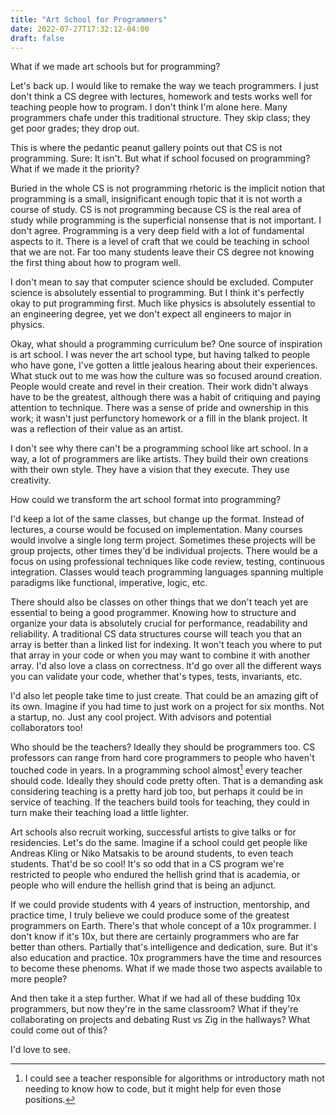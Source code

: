 ```yaml
---
title: "Art School for Programmers"
date: 2022-07-27T17:32:12-04:00
draft: false
---
```


What if we made art schools but for programming?

Let's back up. I would like to remake the way we teach programmers. I
just don't think a CS degree with lectures, homework and tests works
well for teaching people how to program. I don't think I'm alone
here. Many programmers chafe under this traditional structure. They
skip class; they get poor grades; they drop out.

This is where the pedantic peanut gallery points out that CS is not
programming. Sure: It isn't. But what if school focused on
programming? What if we made it the priority?

Buried in the whole CS is not programming rhetoric is the implicit
notion that programming is a small, insignificant enough topic that it
is not worth a course of study. CS is not programming because CS is
the real area of study while programming is the superficial nonsense
that is not important. I don't agree. Programming is a very deep field
with a lot of fundamental aspects to it. There is a level of craft
that we could be teaching in school that we are not. Far too many
students leave their CS degree not knowing the first thing about how
to program well.

I don't mean to say that computer science should be excluded. Computer
science is absolutely essential to programming. But I think it's
perfectly okay to put programming first. Much like physics is
absolutely essential to an engineering degree, yet we don't expect all
engineers to major in physics.

Okay, what should a programming curriculum be? One source of
inspiration is art school. I was never the art school type, but having
talked to people who have gone, I've gotten a little jealous hearing
about their experiences. What stuck out to me was how the culture was
so focused around creation. People would create and revel in their
creation. Their work didn't always have to be the greatest, although
there was a habit of critiquing and paying attention to
technique. There was a sense of pride and ownership in this work; it
wasn't just perfunctory homework or a fill in the blank project. It
was a reflection of their value as an artist.

I don't see why there can't be a programming school like art
school. In a way, a lot of programmers are like artists. They build
their own creations with their own style. They have a vision that they
execute. They use creativity.

How could we transform the art school format into programming?

I'd keep a lot of the same classes, but change up the format. Instead
of lectures, a course would be focused on implementation. Many courses
would involve a single long term project. Sometimes these projects
will be group projects, other times they'd be individual
projects. There would be a focus on using professional techniques like
code review, testing, continuous integration. Classes would teach
programming languages spanning multiple paradigms like functional,
imperative, logic, etc.

There should also be classes on other things that we don't teach yet
are essential to being a good programmer. Knowing how to structure and
organize your data is absolutely crucial for performance, readability
and reliability. A traditional CS data structures course will teach
you that an array is better than a linked list for indexing. It won't
teach you where to put that array in your code or when you may want to
combine it with another array. I'd also love a class on
correctness. It'd go over all the different ways you can validate your
code, whether that's types, tests, invariants, etc.

I'd also let people take time to just create. That could be an amazing
gift of its own. Imagine if you had time to just work on a project for
six months. Not a startup, no. Just any cool project. With advisors
and potential collaborators too!

Who should be the teachers? Ideally they should be programmers too. CS
professors can range from hard core programmers to people who haven't
touched code in years. In a programming school almost[^1] every teacher should
code. Ideally they should code pretty often. That is a demanding ask
considering teaching is a pretty hard job too, but perhaps it could be
in service of teaching. If the teachers build tools for teaching, they
could in turn make their teaching load a little lighter.

[^1]: I could see a teacher responsible for algorithms or introductory
    math not needing to know how to code, but it might help for even
    those positions.

Art schools also recruit working, successful artists to give talks or
for residencies. Let's do the same. Imagine if a school could get
people like Andreas Kling or Niko Matsakis to be around students, to
even teach students. That'd be so cool! It's so odd that in a CS
program we're restricted to people who endured the hellish grind that
is academia, or people who will endure the hellish grind that is being
an adjunct.

If we could provide students with 4 years of instruction, mentorship,
and practice time, I truly believe we could produce some of the
greatest programmers on Earth. There's that whole concept of a 10x
programmer. I don't know if it's 10x, but there are certainly
programmers who are far better than others. Partially that's
intelligence and dedication, sure. But it's also education and
practice. 10x programmers have the time and resources to become these
phenoms. What if we made those two aspects available to more people?

And then take it a step further. What if we had all of these budding
10x programmers, but now they're in the same classroom? What if
they're collaborating on projects and debating Rust vs Zig in the
hallways? What could come out of this?

I'd love to see.
